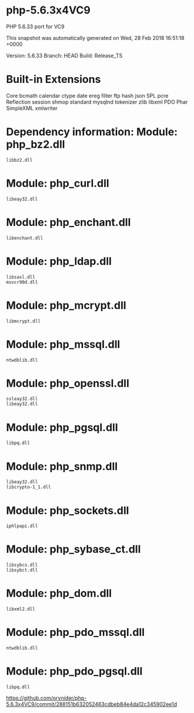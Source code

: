 # php-5.6.3x4VC9

PHP 5.6.33 port for VC9

This snapshot was automatically generated on
Wed, 28 Feb 2018 16:51:18 +0000

Version: 5.6.33
Branch: HEAD
Build: Release_TS

Built-in Extensions
===========================
Core
bcmath
calendar
ctype
date
ereg
filter
ftp
hash
json
SPL
pcre
Reflection
session
shmop
standard
mysqlnd
tokenizer
zlib
libxml
PDO
Phar
SimpleXML
xmlwriter


Dependency information:
Module: php_bz2.dll
===========================
	libbz2.dll

Module: php_curl.dll
===========================
	libeay32.dll

Module: php_enchant.dll
===========================
	libenchant.dll

Module: php_ldap.dll
===========================
	libsasl.dll
	msvcr90d.dll

Module: php_mcrypt.dll
===========================
	libmcrypt.dll

Module: php_mssql.dll
===========================
	ntwdblib.dll

Module: php_openssl.dll
===========================
	ssleay32.dll
	libeay32.dll

Module: php_pgsql.dll
===========================
	libpq.dll

Module: php_snmp.dll
===========================
	libeay32.dll
	libcrypto-1_1.dll

Module: php_sockets.dll
===========================
	iphlpapi.dll

Module: php_sybase_ct.dll
===========================
	libsybcs.dll
	libsybct.dll

Module: php_dom.dll
===========================
	libxml2.dll

Module: php_pdo_mssql.dll
===========================
	ntwdblib.dll

Module: php_pdo_pgsql.dll
===========================
	libpq.dll


https://github.com/orynider/php-5.6.3x4VC9/commit/288151b632052463cdbeb84e4da12c345902ee1d
